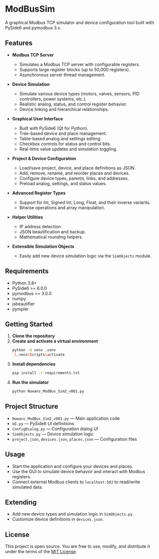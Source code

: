 # ModBusSim

A graphical Modbus TCP simulator and device configuration tool built with PySide6 and pymodbus 3.x.

## Features

- **Modbus TCP Server**
  - Simulates a Modbus TCP server with configurable registers.
  - Supports large register blocks (up to 50,000 registers).
  - Asynchronous server thread management.

- **Device Simulation**
  - Simulate various device types (motors, valves, sensors, PID controllers, power systems, etc.).
  - Realistic analog, status, and control register behavior.
  - Device linking and hierarchical relationships.

- **Graphical User Interface**
  - Built with PySide6 (Qt for Python).
  - Tree-based device and place management.
  - Table-based analog and settings editing.
  - Checkbox controls for status and control bits.
  - Real-time value updates and simulation toggling.

- **Project & Device Configuration**
  - Load/save project, device, and place definitions as JSON.
  - Add, remove, rename, and reorder places and devices.
  - Configure device types, parents, links, and addresses.
  - Preload analog, settings, and status values.

- **Advanced Register Types**
  - Support for Int, Signed Int, Long, Float, and their inverse variants.
  - Bitwise operations and array manipulation.

- **Helper Utilities**
  - IP address detection.
  - JSON beautification and backup.
  - Mathematical rounding helpers.

- **Extensible Simulation Objects**
  - Easily add new device simulation logic via the `SimObjects` module.

## Requirements

- Python 3.8+
- PySide6 >= 6.0.0
- pymodbus >= 3.0.0
- numpy
- jsbeautifier
- pympler

## Getting Started

1. **Clone the repository**
2. **Create and activate a virtual environment**
   ```bash
   python -m venv .venv
   .\.venv\Scripts\activate
   ```
3. **Install dependencies**
   ```bash
   pip install -r requirements.txt
   ```
4. **Run the simulator**
   ```bash
   python Nuwans_ModBus_Sim2_v001.py
   ```

## Project Structure

- `Nuwans_ModBus_Sim2_v001.py` — Main application code
- `UI.py` — PySide6 UI definitions
- `ConfigDialog.py` — Configuration dialog UI
- `SimObjects.py` — Device simulation logic
- `project.json`, `devices.json`, `places.json` — Configuration files

## Usage

- Start the application and configure your devices and places.
- Use the GUI to simulate device behavior and interact with Modbus registers.
- Connect external Modbus clients to `localhost:502` to read/write simulated data.

## Extending

- Add new device types and simulation logic in `SimObjects.py`.
- Customize device definitions in `devices.json`.

## License

This project is open source.
You are free to use, modify, and distribute it under the terms of the [MIT License](LICENSE).
